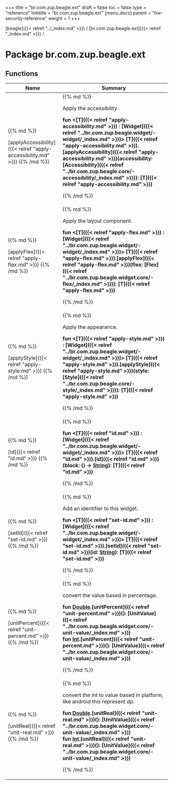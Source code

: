 +++
title = "br.com.zup.beagle.ext"
draft = false
toc = false
type = "reference"
linktitle = "br.com.zup.beagle.ext"
[menu.docs]
  parent = "hw-security-reference"
  weight = 1
+++

[beagle]({{< relref "../_index.md" >}}) / [br.com.zup.beagle.ext]({{< relref "_index.md" >}}) / 



# Package br.com.zup.beagle.ext  


## Functions  
<table>
  
<thead>
<tr>
<th>
Name  
</th>
<th>
Summary  
</th>
  
</tr>
</thead>
<tbody>
<tr>
<td>
{{% md %}}

[applyAccessibility]({{< relref "apply-accessibility.md" >}})
{{% /md %}}
</td>
<td>
{{% md %}}



Apply the accessibility .

  
  
<b>fun <[T]({{< relref "apply-accessibility.md" >}}) : [Widget]({{< relref "../br.com.zup.beagle.widget/-widget/_index.md" >}})> [T]({{< relref "apply-accessibility.md" >}}).[applyAccessibility]({{< relref "apply-accessibility.md" >}})(accessibility: [Accessibility]({{< relref "../br.com.zup.beagle.core/-accessibility/_index.md" >}})): [T]({{< relref "apply-accessibility.md" >}})</b>  



{{% /md %}}
</td>
</tr>

<tr>
<td>
{{% md %}}

[applyFlex]({{< relref "apply-flex.md" >}})
{{% /md %}}
</td>
<td>
{{% md %}}



Apply the layout component.

  
  
<b>fun <[T]({{< relref "apply-flex.md" >}}) : [Widget]({{< relref "../br.com.zup.beagle.widget/-widget/_index.md" >}})> [T]({{< relref "apply-flex.md" >}}).[applyFlex]({{< relref "apply-flex.md" >}})(flex: [Flex]({{< relref "../br.com.zup.beagle.widget.core/-flex/_index.md" >}})): [T]({{< relref "apply-flex.md" >}})</b>  



{{% /md %}}
</td>
</tr>

<tr>
<td>
{{% md %}}

[applyStyle]({{< relref "apply-style.md" >}})
{{% /md %}}
</td>
<td>
{{% md %}}



Apply the appearance.

  
  
<b>fun <[T]({{< relref "apply-style.md" >}}) : [Widget]({{< relref "../br.com.zup.beagle.widget/-widget/_index.md" >}})> [T]({{< relref "apply-style.md" >}}).[applyStyle]({{< relref "apply-style.md" >}})(style: [Style]({{< relref "../br.com.zup.beagle.core/-style/_index.md" >}})): [T]({{< relref "apply-style.md" >}})</b>  



{{% /md %}}
</td>
</tr>

<tr>
<td>
{{% md %}}

[id]({{< relref "id.md" >}})
{{% /md %}}
</td>
<td>
{{% md %}}

  
<b>fun <[T]({{< relref "id.md" >}}) : [Widget]({{< relref "../br.com.zup.beagle.widget/-widget/_index.md" >}})> [T]({{< relref "id.md" >}}).[id]({{< relref "id.md" >}})(block: () -> [String](https://kotlinlang.org/api/latest/jvm/stdlib/kotlin/-string/index.html)): [T]({{< relref "id.md" >}})</b>  



{{% /md %}}
</td>
</tr>

<tr>
<td>
{{% md %}}

[setId]({{< relref "set-id.md" >}})
{{% /md %}}
</td>
<td>
{{% md %}}



Add an identifier to this widget.

  
  
<b>fun <[T]({{< relref "set-id.md" >}}) : [Widget]({{< relref "../br.com.zup.beagle.widget/-widget/_index.md" >}})> [T]({{< relref "set-id.md" >}}).[setId]({{< relref "set-id.md" >}})(id: [String](https://kotlinlang.org/api/latest/jvm/stdlib/kotlin/-string/index.html)): [T]({{< relref "set-id.md" >}})</b>  



{{% /md %}}
</td>
</tr>

<tr>
<td>
{{% md %}}

[unitPercent]({{< relref "unit-percent.md" >}})
{{% /md %}}
</td>
<td>
{{% md %}}



convert the value based in percentage.

  
  
<b>fun [Double](https://kotlinlang.org/api/latest/jvm/stdlib/kotlin/-double/index.html).[unitPercent]({{< relref "unit-percent.md" >}})(): [UnitValue]({{< relref "../br.com.zup.beagle.widget.core/-unit-value/_index.md" >}})</b>  
<b>fun [Int](https://kotlinlang.org/api/latest/jvm/stdlib/kotlin/-int/index.html).[unitPercent]({{< relref "unit-percent.md" >}})(): [UnitValue]({{< relref "../br.com.zup.beagle.widget.core/-unit-value/_index.md" >}})</b>  



{{% /md %}}
</td>
</tr>

<tr>
<td>
{{% md %}}

[unitReal]({{< relref "unit-real.md" >}})
{{% /md %}}
</td>
<td>
{{% md %}}



convert the int to value based in platform, like android this represent dp.

  
  
<b>fun [Double](https://kotlinlang.org/api/latest/jvm/stdlib/kotlin/-double/index.html).[unitReal]({{< relref "unit-real.md" >}})(): [UnitValue]({{< relref "../br.com.zup.beagle.widget.core/-unit-value/_index.md" >}})</b>  
<b>fun [Int](https://kotlinlang.org/api/latest/jvm/stdlib/kotlin/-int/index.html).[unitReal]({{< relref "unit-real.md" >}})(): [UnitValue]({{< relref "../br.com.zup.beagle.widget.core/-unit-value/_index.md" >}})</b>  



{{% /md %}}
</td>
</tr>

</tbody>
</table>

